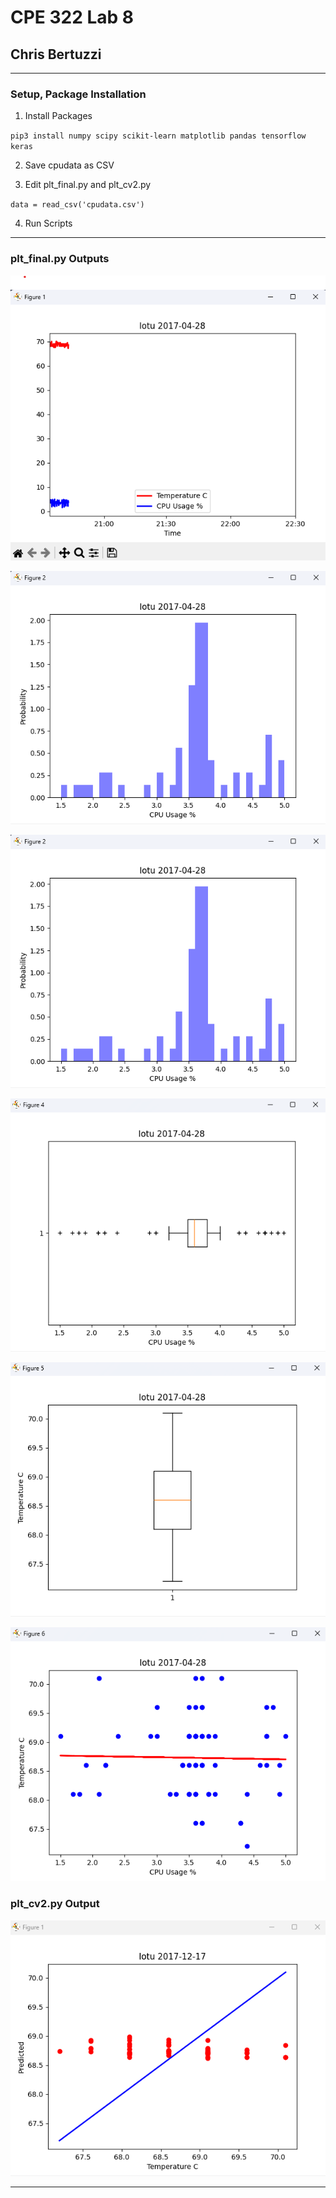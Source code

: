 # CPE 322 Lab 8

## Chris Bertuzzi

---

### Setup, Package Installation

1. Install Packages

`pip3 install numpy scipy scikit-learn matplotlib pandas tensorflow keras`

2. Save cpudata as CSV

3. Edit plt_final.py and plt_cv2.py

`data = read_csv('cpudata.csv')`

4. Run Scripts

---

### plt_final.py Outputs

![image](Images/Lab8/f1.png)

![image](Images/Lab8/f2.png)

![image](Images/Lab8/f3.png)

![image](Images/Lab8/f4.png)

![image](Images/Lab8/f5.png)

![image](Images/Lab8/f6.png)

### plt_cv2.py Output

![image](Images/Lab8/f1_.png)

---
